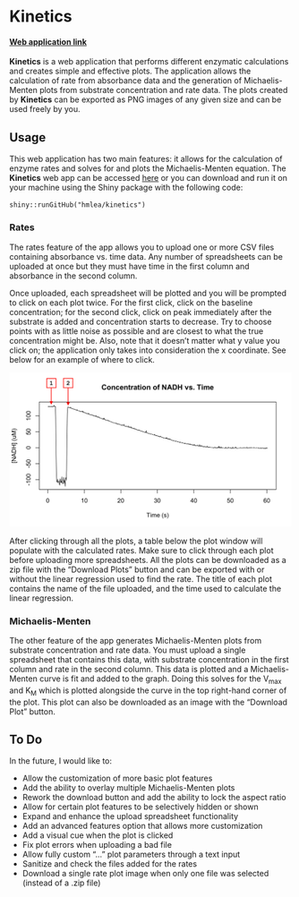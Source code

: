 
<!-- README.md is generated from README.Rmd. Please edit that file -->

# Kinetics

<!-- badges: start -->
<!-- badges: end -->

#### [Web application link](https://hmlea.shinyapps.io/kinetics/)

**Kinetics** is a web application that performs different enzymatic
calculations and creates simple and effective plots. The application
allows the calculation of rate from absorbance data and the generation
of Michaelis-Menten plots from substrate concentration and rate data.
The plots created by **Kinetics** can be exported as PNG images of any
given size and can be used freely by you.

## Usage

This web application has two main features: it allows for the
calculation of enzyme rates and solves for and plots the
Michaelis-Menten equation. The **Kinetics** web app can be accessed
[here](https://hmlea.shinyapps.io/kinetics/) or you can download and run
it on your machine using the Shiny package with the following code:

    shiny::runGitHub("hmlea/kinetics")

### Rates

The rates feature of the app allows you to upload one or more CSV files
containing absorbance vs. time data. Any number of spreadsheets can be
uploaded at once but they must have time in the first column and
absorbance in the second column.

Once uploaded, each spreadsheet will be plotted and you will be prompted
to click on each plot twice. For the first click, click on the baseline
concentration; for the second click, click on peak immediately after the
substrate is added and concentration starts to decrease. Try to choose
points with as little noise as possible and are closest to what the true
concentration might be. Also, note that it doesn’t matter what y value
you click on; the application only takes into consideration the x
coordinate. See below for an example of where to click.

![Alt text](figures/example.png)

After clicking through all the plots, a table below the plot window will
populate with the calculated rates. Make sure to click through each plot
before uploading more spreadsheets. All the plots can be downloaded as a
zip file with the “Download Plots” button and can be exported with or
without the linear regression used to find the rate. The title of each
plot contains the name of the file uploaded, and the time used to
calculate the linear regression.

### Michaelis-Menten

The other feature of the app generates Michaelis-Menten plots from
substrate concentration and rate data. You must upload a single
spreadsheet that contains this data, with substrate concentration in the
first column and rate in the second column. This data is plotted and a
Michaelis-Menten curve is fit and added to the graph. Doing this solves
for the V<sub>max</sub> and K<sub>M</sub> which is plotted alongside the
curve in the top right-hand corner of the plot. This plot can also be
downloaded as an image with the “Download Plot” button.

## To Do

In the future, I would like to:

- Allow the customization of more basic plot features
- Add the ability to overlay multiple Michaelis-Menten plots
- Rework the download button and add the ability to lock the aspect
  ratio
- Allow for certain plot features to be selectively hidden or shown
- Expand and enhance the upload spreadsheet functionality
- Add an advanced features option that allows more customization
- Add a visual cue when the plot is clicked
- Fix plot errors when uploading a bad file
- Allow fully custom “…” plot parameters through a text input
- Sanitize and check the files added for the rates
- Download a single rate plot image when only one file was selected
  (instead of a .zip file)
